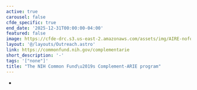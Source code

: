 ```yaml
---
active: true
carousel: false
cfde_specific: true
end_date: '2025-12-31T00:00:00-04:00'
featured: false
image: https://cfde-drc.s3.us-east-2.amazonaws.com/assets/img/AIRE-nofo.png
layout: '@/layouts/Outreach.astro'
link: https://commonfund.nih.gov/complementarie
short_description: '-'
tags: '["none"]'
title: "The NIH Common Fund\u2019s Complement-ARIE program"
---
```

-